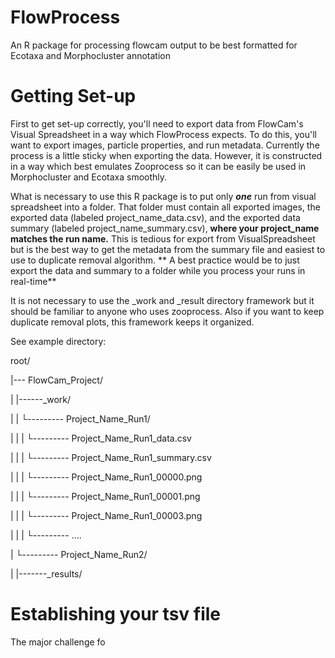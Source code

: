 # FlowProcess

An R package for processing flowcam output to be best formatted for Ecotaxa and Morphocluster annotation

# Getting Set-up

First to get set-up correctly, you'll need to export data from FlowCam's Visual Spreadsheet in a way which FlowProcess expects. To do this, you'll want to export images, particle properties, and run metadata. Currently the process is a little sticky when exporting the data. However, it is constructed in a way which best emulates Zooprocess so it can be easily be used in Morphocluster and Ecotaxa smoothly.

What is necessary to use this R package is to put only ***one*** run from visual spreadsheet into a folder. That folder must contain all exported images, the exported data (labeled project_name_data.csv), and the exported data summary (labeled project_name_summary.csv), **where your project_name matches the run name.** This is tedious for export from VisualSpreadsheet but is the best way to get the metadata from the summary file and easiest to use to duplicate removal algorithm. \*\* A best practice would be to just export the data and summary to a folder while you process your runs in real-time\*\*

It is not necessary to use the \_work and \_result directory framework but it should be familiar to anyone who uses zooprocess. Also if you want to keep duplicate removal plots, this framework keeps it organized.

See example directory:

root/

\|--- FlowCam_Project/

\| \|------\_work/

\| \| └--------- Project_Name_Run1/

\| \| \| └--------- Project_Name_Run1_data.csv

\| \| \| └--------- Project_Name_Run1_summary.csv

\| \| \| └--------- Project_Name_Run1_00000.png

\| \| \| └--------- Project_Name_Run1_00001.png

\| \| \| └--------- Project_Name_Run1_00003.png

\| \| \| └--------- ....

\| └--------- Project_Name_Run2/

\| \|-------\_results/

# Establishing your tsv file

The major challenge fo
